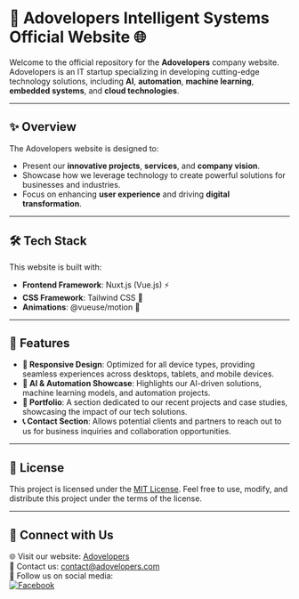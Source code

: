 # 🚀 Adovelopers Intelligent Systems Official Website 🌐

Welcome to the official repository for the **Adovelopers** company website.  
Adovelopers is an IT startup specializing in developing cutting-edge technology solutions, including **AI**, **automation**, **machine learning**, **embedded systems**, and **cloud technologies**.

---

## ✨ Overview

The Adovelopers website is designed to:
- Present our **innovative projects**, **services**, and **company vision**.
- Showcase how we leverage technology to create powerful solutions for businesses and industries.
- Focus on enhancing **user experience** and driving **digital transformation**.

---

## 🛠️ Tech Stack

This website is built with:
- **Frontend Framework**: Nuxt.js (Vue.js) ⚡️
- **CSS Framework**: Tailwind CSS 🎨
- **Animations**: @vueuse/motion 💫

---

## 🌟 Features

- **📱 Responsive Design**: Optimized for all device types, providing seamless experiences across desktops, tablets, and mobile devices.
- **🤖 AI & Automation Showcase**: Highlights our AI-driven solutions, machine learning models, and automation projects.
- **📂 Portfolio**: A section dedicated to our recent projects and case studies, showcasing the impact of our tech solutions.
- **📞 Contact Section**: Allows potential clients and partners to reach out to us for business inquiries and collaboration opportunities.

---

## 📄 License

This project is licensed under the [MIT License](./LICENSE). Feel free to use, modify, and distribute this project under the terms of the license.

---

## 🤝 Connect with Us

🌐 Visit our website: [Adovelopers](https://www.adovelopers.cloud/)  
💌 Contact us: [contact@adovelopers.com](mailto:adovelopers@gmail.com)  
📱 Follow us on social media:   
[![Facebook](https://img.shields.io/badge/Facebook-1877F2?style=for-the-badge&logo=facebook&logoColor=white)](https://www.facebook.com/adovelopers)  

